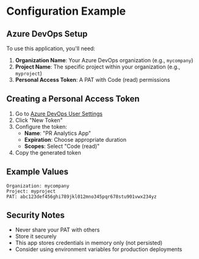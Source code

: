 # Configuration Example

## Azure DevOps Setup

To use this application, you'll need:

1. **Organization Name**: Your Azure DevOps organization (e.g., `mycompany`)
2. **Project Name**: The specific project within your organization (e.g., `myproject`)
3. **Personal Access Token**: A PAT with Code (read) permissions

## Creating a Personal Access Token

1. Go to [Azure DevOps User Settings](https://dev.azure.com/{your-org}/_usersSettings/tokens)
2. Click "New Token"
3. Configure the token:
   - **Name**: "PR Analytics App"
   - **Expiration**: Choose appropriate duration
   - **Scopes**: Select "Code (read)"
4. Copy the generated token

## Example Values

```
Organization: mycompany
Project: myproject  
PAT: abc123def456ghi789jkl012mno345pqr678stu901vwx234yz
```

## Security Notes

- Never share your PAT with others
- Store it securely
- This app stores credentials in memory only (not persisted)
- Consider using environment variables for production deployments
